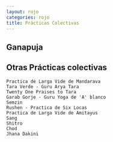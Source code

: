 ```yaml
---
layout: rojo
categories: rojo
title: Prácticas Colectivas
---  
```

Ganapuja
--------

Otras Prácticas colectivas
--------------------------
    Practica de Larga Vide de Mandarava
    Tara Verde - Guru Arya Tara
    Twenty One Praises to Tara
    Garab Gorje - Guru Yoga de 'A' blanco
    Semzin
    Rushen - Practica de Six Locas
    Practica de Larga Vide de Amitayus
    Sang
    Shitro
    Chod
    Jhana Dakini


